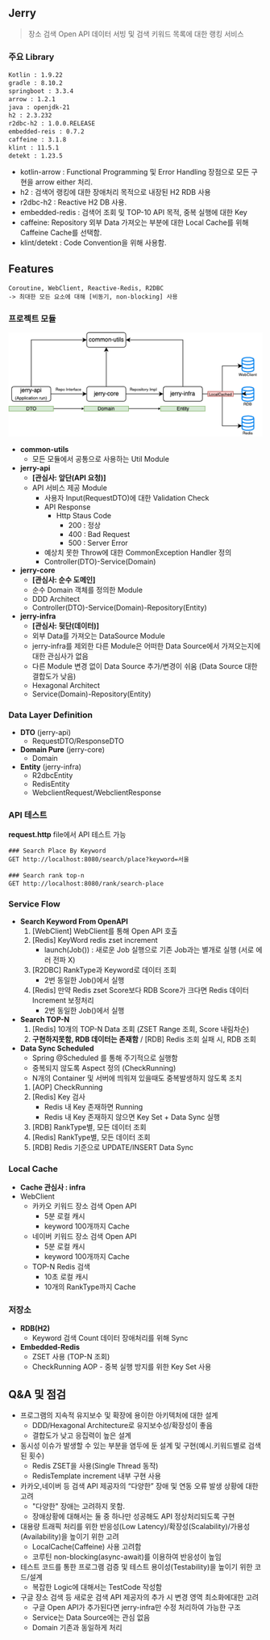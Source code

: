 <h2> Jerry </h2>

> 장소 검색 Open API 데이터 서빙 및 검색 키워드 목록에 대한 랭킹 서비스 

### 주요 Library

```
Kotlin : 1.9.22
gradle : 8.10.2
springboot : 3.3.4
arrow : 1.2.1
java : openjdk-21
h2 : 2.3.232
r2dbc-h2 : 1.0.0.RELEASE
embedded-reis : 0.7.2
caffeine : 3.1.8
klint : 11.5.1
detekt : 1.23.5 
```
- kotlin-arrow : Functional Programming 및 Error Handling 장점으로 모든 구현을 arrow either 처리.
- h2 : 검색어 랭킹에 대한 장애처리 목적으로 내장된 H2 RDB 사용
- r2dbc-h2 : Reactive H2 DB 사용.
- embedded-redis : 검색어 조회 및 TOP-10 API 목적, 중복 실행에 대한 Key
- caffeine: Repository 외부 Data 가져오는 부분에 대한 Local Cache를 위해 Caffeine Cache를 선택함.
- klint/detekt : Code Convention을 위해 사용함.

## Features
```
Coroutine, WebClient, Reactive-Redis, R2DBC
-> 최대한 모든 요소에 대해 [비동기, non-blocking] 사용
```
### 프로젝트 모듈
![프로젝트 전체 구조](images/jerry.png)
* **common-utils**
  * 모든 모듈에서 공통으로 사용하는 Util Module
* **jerry-api**
  * **[관심사: 앞단(API 요청)]**
  * API 서비스 제공 Module 
    * 사용자 Input(RequestDTO)에 대한 Validation Check
    * API Response
      * Http Staus Code 
        * 200 : 정상
        * 400 : Bad Request
        * 500 : Server Error
    * 예상치 못한 Throw에 대한 CommonException Handler 정의
    * Controller(DTO)-Service(Domain)
* **jerry-core**
  * **[관심사: 순수 도메인]**
  * 순수 Domain 객체를 정의한 Module
  * DDD Architect
  * Controller(DTO)-Service(Domain)-Repository(Entity)
* **jerry-infra**
  * **[관심사: 뒷단(데이터)]**
  * 외부 Data를 가져오는 DataSource Module
  * jerry-infra를 제외한 다른 Module은 어떠한 Data Source에서 가져오는지에 대한 관심사가 없음
  * 다른 Module 변경 없이 Data Source 추가/변경이 쉬움 (Data Source 대한 결합도가 낮음)
  * Hexagonal Architect
  * Service(Domain)-Repository(Entity)

### Data Layer Definition
* **DTO** (jerry-api)
  * RequestDTO/ResponseDTO
* **Domain Pure** (jerry-core)
  * Domain
* **Entity** (jerry-infra)
  * R2dbcEntity
  * RedisEntity
  * WebclientRequest/WebclientResponse

### API 테스트
**request.http** file에서 API 테스트 가능
```
### Search Place By Keyword
GET http://localhost:8080/search/place?keyword=서울

### Search rank top-n
GET http://localhost:8080/rank/search-place
```


### Service Flow
* **Search Keyword From OpenAPI**
  1. [WebClient] WebClient를 통해 Open API 호출
  2. [Redis] KeyWord redis zset increment 
     - launch(Job()) : 새로운 Job 실행으로 기존 Job과는 별개로 실행 (서로 에러 전파 X)
  3. [R2DBC] RankType과 Keyword로 데이터 조회
     - 2번 동일한 Job()에서 실행
  4. [Redis] 만약 Redis zset Score보다 RDB Score가 크다면 Redis 데이터 Increment 보정처리
     - 2번 동일한 Job()에서 실행
* **Search TOP-N**
  1. [Redis] 10개의 TOP-N Data 조회 (ZSET Range 조회, Score 내림차순)
  2. **구현하지못함, RDB 데이터는 존재함** / [RDB] Redis 조회 실패 시, RDB 조회
* **Data Sync Scheduled**
  * Spring @Scheduled 를 통해 주기적으로 실행함
  * 중복되지 않도록 Aspect 정의 (CheckRunning)
  * N개의 Container 및 서버에 띄워져 있을때도 중복발생하지 않도록 조치
  1. [AOP] CheckRunning
  2. [Redis] Key 검사
     - Redis 내 Key 존재하면 Running
     - Redis 내 Key 존재하지 않으면 Key Set + Data Sync 실행
  3. [RDB] RankType별, 모든 데이터 조회
  4. [Redis] RankType별, 모든 데이터 조회
  5. [RDB] Redis 기준으로 UPDATE/INSERT Data Sync


### Local Cache
* **Cache 관심사 : infra**
* WebClient
  * 카카오 키워드 장소 검색 Open API
    * 5분 로컬 캐시
    * keyword 100개까지 Cache
  * 네이버 키워드 장소 검색 Open API
    * 5분 로컬 캐시
    * keyword 100개까지 Cache
  * TOP-N Redis 검색
    * 10초 로컬 캐시
    * 10개의 RankType까지 Cache

### 저장소
* **RDB(H2)**
  * Keyword 검색 Count 데이터 장애처리를 위해 Sync
* **Embedded-Redis**
  * ZSET 사용 (TOP-N 조회)
  * CheckRunning AOP - 중복 실행 방지를 위한 Key Set 사용

## Q&A 및 점검
* 프로그램의 지속적 유지보수 및 확장에 용이한 아키텍처에 대한 설계
  * DDD/Hexagonal Architecture로 유지보수성/확장성이 좋음
  * 결합도가 낮고 응집력이 높은 설계
* 동시성 이슈가 발생할 수 있는 부분을 염두에 둔 설계 및 구현(예시.키워드별로 검색된 횟수)
  * Redis ZSET을 사용(Single Thread 동작)
  * RedisTemplate increment 내부 구현 사용
* 카카오,네이버 등 검색 API 제공자의 “다양한” 장애 및 연동 오류 발생 상황에 대한 고려
  * "다양한" 장애는 고려하지 못함.
  * 장애상황에 대해서는 둘 중 하나만 성공해도 API 정상처리되도록 구현
* 대용량 트래픽 처리를 위한 반응성(Low Latency)/확장성(Scalability)/가용성(Availability)을 높이기 위한 고려
  * LocalCache(Caffeine) 사용 고려함
  * 코루틴 non-blocking(async-await)를 이용하여 반응성이 높임
* 테스트 코드를 통한 프로그램 검증 및 테스트 용이성(Testability)을 높이기 위한 코드/설계
  * 복잡한 Logic에 대해서는 TestCode 작성함
* 구글 장소 검색 등 새로운 검색 API 제공자의 추가 시 변경 영역 최소화에대한 고려
  * 구글 Open API가 추가된다면 jerry-infra만 수정 처리하여 가능한 구조
  * Service는 Data Source에는 관심 없음
  * Domain 기존과 동일하게 처리